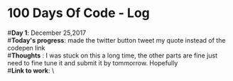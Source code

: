# 100 Days Of Code - Log
#**Day 1**: December 25,2017\
#**Today's progress**: made the twitter button tweet my quote instead of the codepen link\
#**Thoughts** : I was stuck on this a long time, the other parts are fine just need to fine tune it and submit it by tommorrow. Hopefully <br/> 
#**Link to work**:  \
